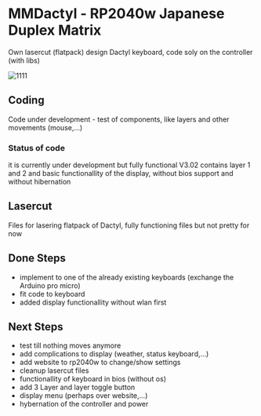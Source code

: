 # MMDactyl - RP2040w Japanese Duplex Matrix

Own lasercut (flatpack) design Dactyl keyboard, code soly on the controller (with libs)

![1111](https://github.com/SKZBadHabit/MMDactyl/assets/72281265/1e6f7bd4-ab28-4964-b751-b02aff36cae3)

## Coding

Code under development - test of components, like layers and other movements (mouse,...)

### Status of code

it is currently under development but fully functional V3.02 contains layer 1 and 2 and basic functionallity of the display, without bios support and without hibernation


## Lasercut

Files for lasering flatpack of Dactyl, fully functioning files but not pretty for now


## Done Steps

  - implement to one of the already existing keyboards (exchange the Arduino pro micro)
  - fit code to keyboard
  - added display functionallity without wlan first
    

## Next Steps
  - test till nothing moves anymore
  - add complications to display (weather, status keyboard,...)
  - add website to rp2040w to change/show settings
  - cleanup lasercut files
  - functionallity of keyboard in bios (without os)
  - add 3 Layer and layer toggle button
  - display menu (perhaps over website,...)
  - hybernation of  the controller and power

